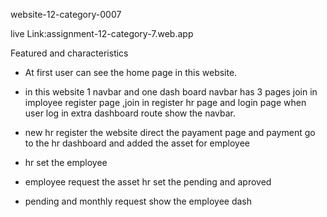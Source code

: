 
website-12-category-0007

live Link:assignment-12-category-7.web.app

Featured and characteristics

*  At first user can see the home page in this website.

* in this website 1 navbar and one dash board navbar has 3 pages join in imployee register page ,join in register hr page and login page when user log in extra dashboard route show the navbar.
 
 * new hr register the website direct the payament page and payment go to the hr dashboard and added the asset for employee

 * hr set the employee 
  * employee request the asset hr set the pending and aproved
  * pending and monthly request show the employee dash 